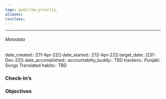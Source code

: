 ```yaml
---
tags: goal/low_priority,  
aliases:
cssclass: 
---
```

---

###### Metadata 
date_created:: [[11-Apr-22]]
date_started:: [[12-Apr-22]]
target_date:: [[31-Dec-22]]
date_accomplished::
accountabilty_buddy:: TBD
trackers:: Punjabi Songs Translated
habits:: TBD

### Check-In’s
### Objectives






